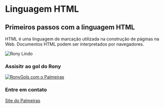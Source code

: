 # Linguagem HTML
## Primeiros passos com a linguagem HTML
HTML é uma linguagem de marcação utilizada na construção de páginas na Web. Documentos HTML podem ser interpretados por navegadores.

![Rony Lindo](https://github.com/gabrielshowdown/html/blob/main/rony.gif)
### Assisitr ao gol do Rony
[![RonyGols com o Palmeiras](http://img.youtube.com/vi/awSGv2B1mEg/0.jpg)](http://www.youtube.com/watch?v=awSGv2B1mEg "Gol do Rony contra o Bahia")
### Entre em contato
[Site do Palmeiras](https://www.palmeiras.com.br/pt-br/home/)
